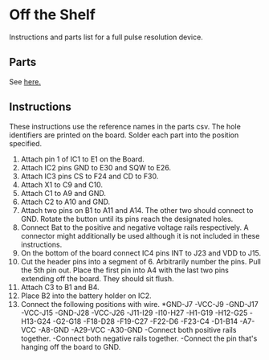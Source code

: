 # Off the Shelf
Instructions and parts list for a full pulse resolution device.

## Parts
See [here.](https://github.com/UCHIC/CIWS-Pulse-Logger/blob/main/Hardware/Off_The_Shelf/Full_Res_Board.csv)

## Instructions
These instructions use the reference names in the parts csv. The hole identifiers are printed on the board. Solder each part into the position specified.

1. Attach pin 1 of IC1 to E1 on the Board.
2. Attach IC2 pins GND to E30 and SQW to E26.
3. Attach IC3 pins CS to F24 and CD to F30.
4. Attach X1 to C9 and C10.
5. Attach C1 to A9 and GND.
6. Attach C2 to A10 and GND.
7. Attach two pins on B1 to A11 and A14. The other two should connect to GND. Rotate the button until its pins reach the designated holes.
8. Connect Bat to the positive and negative voltage rails respectively. A connector might additionally be used although it is not included in these instructions.
9. On the bottom of the board connect IC4 pins INT to J23 and VDD to J15.
10. Cut the header pins into a segment of 6. Arbitrarily number the pins. Pull the 5th pin out. Place the first pin into A4 with the last two pins extending off the board. They should sit flush.
11. Attach C3 to B1 and B4.
12. Place B2 into the battery holder on IC2.
13. Connect the following positions with wire.
*GND-J7
-VCC-J9
-GND-J17
-VCC-J15
-GND-J28
-VCC-J26
-J11-I29
-I10-H27
-H1-G19
-H12-G25
-H13-G24
-G2-G18
-F18-D28
-F19-C27
-F22-D6
-F23-C4
-D1-B14
-A7-VCC
-A8-GND
-A29-VCC
-A30-GND
-Connect both positive rails together.
-Connect both negative rails together.
-Connect the pin that's hanging off the board to GND.